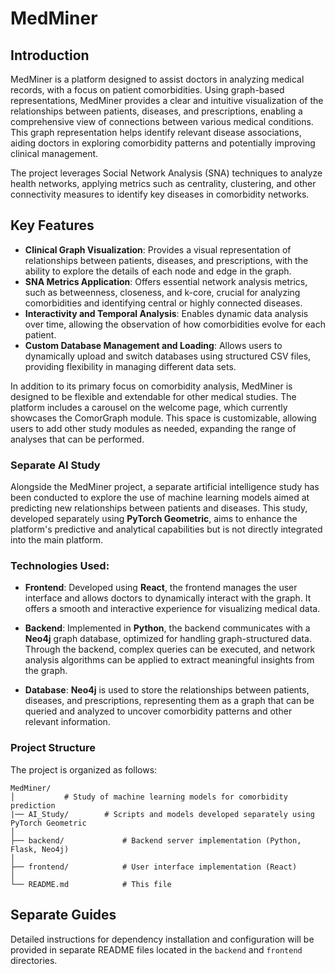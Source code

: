 # MedMiner

## Introduction

MedMiner is a platform designed to assist doctors in analyzing medical records, with a focus on patient comorbidities. Using graph-based representations, MedMiner provides a clear and intuitive visualization of the relationships between patients, diseases, and prescriptions, enabling a comprehensive view of connections between various medical conditions. This graph representation helps identify relevant disease associations, aiding doctors in exploring comorbidity patterns and potentially improving clinical management.

The project leverages Social Network Analysis (SNA) techniques to analyze health networks, applying metrics such as centrality, clustering, and other connectivity measures to identify key diseases in comorbidity networks.

## Key Features

- **Clinical Graph Visualization**: Provides a visual representation of relationships between patients, diseases, and prescriptions, with the ability to explore the details of each node and edge in the graph.
- **SNA Metrics Application**: Offers essential network analysis metrics, such as betweenness, closeness, and k-core, crucial for analyzing comorbidities and identifying central or highly connected diseases.
- **Interactivity and Temporal Analysis**: Enables dynamic data analysis over time, allowing the observation of how comorbidities evolve for each patient.
- **Custom Database Management and Loading**: Allows users to dynamically upload and switch databases using structured CSV files, providing flexibility in managing different data sets.

In addition to its primary focus on comorbidity analysis, MedMiner is designed to be flexible and extendable for other medical studies. The platform includes a carousel on the welcome page, which currently showcases the ComorGraph module. This space is customizable, allowing users to add other study modules as needed, expanding the range of analyses that can be performed.


### Separate AI Study

Alongside the MedMiner project, a separate artificial intelligence study has been conducted to explore the use of machine learning models aimed at predicting new relationships between patients and diseases. This study, developed separately using **PyTorch Geometric**, aims to enhance the platform's predictive and analytical capabilities but is not directly integrated into the main platform.

### Technologies Used:

- **Frontend**: Developed using **React**, the frontend manages the user interface and allows doctors to dynamically interact with the graph. It offers a smooth and interactive experience for visualizing medical data.
  
- **Backend**: Implemented in **Python**, the backend communicates with a **Neo4j** graph database, optimized for handling graph-structured data. Through the backend, complex queries can be executed, and network analysis algorithms can be applied to extract meaningful insights from the graph.
  
- **Database**: **Neo4j** is used to store the relationships between patients, diseases, and prescriptions, representing them as a graph that can be queried and analyzed to uncover comorbidity patterns and other relevant information.

### Project Structure

The project is organized as follows:
```
MedMiner/
│           # Study of machine learning models for comorbidity prediction
|── AI_Study/        # Scripts and models developed separately using PyTorch Geometric
│
├── backend/             # Backend server implementation (Python, Flask, Neo4j)
│
├── frontend/            # User interface implementation (React)
│
└── README.md            # This file

```

## Separate Guides

Detailed instructions for dependency installation and configuration will be provided in separate README files located in the `backend` and `frontend` directories.

